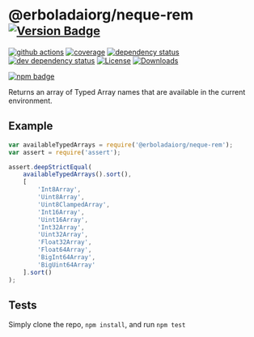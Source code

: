 # @erboladaiorg/neque-rem <sup>[![Version Badge][2]][1]</sup>

[![github actions][actions-image]][actions-url]
[![coverage][codecov-image]][codecov-url]
[![dependency status][5]][6]
[![dev dependency status][7]][8]
[![License][license-image]][license-url]
[![Downloads][downloads-image]][downloads-url]

[![npm badge][11]][1]

Returns an array of Typed Array names that are available in the current environment.

## Example

```js
var availableTypedArrays = require('@erboladaiorg/neque-rem');
var assert = require('assert');

assert.deepStrictEqual(
	availableTypedArrays().sort(),
	[
		'Int8Array',
		'Uint8Array',
		'Uint8ClampedArray',
		'Int16Array',
		'Uint16Array',
		'Int32Array',
		'Uint32Array',
		'Float32Array',
		'Float64Array',
		'BigInt64Array',
		'BigUint64Array'
	].sort()
);
```

## Tests
Simply clone the repo, `npm install`, and run `npm test`

[1]: https://npmjs.org/package/@erboladaiorg/neque-rem
[2]: https://versionbadg.es/inspect-js/@erboladaiorg/neque-rem.svg
[5]: https://david-dm.org/inspect-js/@erboladaiorg/neque-rem.svg
[6]: https://david-dm.org/inspect-js/@erboladaiorg/neque-rem
[7]: https://david-dm.org/inspect-js/@erboladaiorg/neque-rem/dev-status.svg
[8]: https://david-dm.org/inspect-js/@erboladaiorg/neque-rem#info=devDependencies
[11]: https://nodei.co/npm/@erboladaiorg/neque-rem.png?downloads=true&stars=true
[license-image]: https://img.shields.io/npm/l/@erboladaiorg/neque-rem.svg
[license-url]: LICENSE
[downloads-image]: https://img.shields.io/npm/dm/@erboladaiorg/neque-rem.svg
[downloads-url]: https://npm-stat.com/charts.html?package=@erboladaiorg/neque-rem
[codecov-image]: https://codecov.io/gh/inspect-js/@erboladaiorg/neque-rem/branch/main/graphs/badge.svg
[codecov-url]: https://app.codecov.io/gh/inspect-js/@erboladaiorg/neque-rem/
[actions-image]: https://img.shields.io/endpoint?url=https://github-actions-badge-u3jn4tfpocch.runkit.sh/inspect-js/@erboladaiorg/neque-rem
[actions-url]: https://github.com/erboladaiorg/neque-rem/actions
